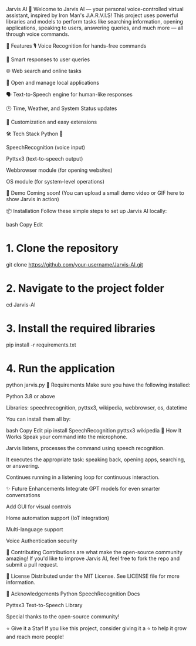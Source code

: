 Jarvis AI 🤖
Welcome to Jarvis AI — your personal voice-controlled virtual assistant, inspired by Iron Man's J.A.R.V.I.S!
This project uses powerful libraries and models to perform tasks like searching information, opening applications, speaking to users, answering queries, and much more — all through voice commands.

🚀 Features
🎙️ Voice Recognition for hands-free commands

🧠 Smart responses to user queries

🌐 Web search and online tasks

📂 Open and manage local applications

🗣️ Text-to-Speech engine for human-like responses

🕑 Time, Weather, and System Status updates

🧹 Customization and easy extensions

🛠️ Tech Stack
Python 🐍

SpeechRecognition (voice input)

Pyttsx3 (text-to-speech output)

Webbrowser module (for opening websites)

OS module (for system-level operations)

📸 Demo
Coming soon! (You can upload a small demo video or GIF here to show Jarvis in action)

📦 Installation
Follow these simple steps to set up Jarvis AI locally:

bash
Copy
Edit
# 1. Clone the repository
git clone https://github.com/your-username/Jarvis-AI.git

# 2. Navigate to the project folder
cd Jarvis-AI

# 3. Install the required libraries
pip install -r requirements.txt

# 4. Run the application
python jarvis.py
🧩 Requirements
Make sure you have the following installed:

Python 3.8 or above

Libraries: speechrecognition, pyttsx3, wikipedia, webbrowser, os, datetime

You can install them all by:

bash
Copy
Edit
pip install SpeechRecognition pyttsx3 wikipedia
🧠 How It Works
Speak your command into the microphone.

Jarvis listens, processes the command using speech recognition.

It executes the appropriate task: speaking back, opening apps, searching, or answering.

Continues running in a listening loop for continuous interaction.

✨ Future Enhancements
Integrate GPT models for even smarter conversations

Add GUI for visual controls

Home automation support (IoT integration)

Multi-language support

Voice Authentication security

🤝 Contributing
Contributions are what make the open-source community amazing!
If you'd like to improve Jarvis AI, feel free to fork the repo and submit a pull request.

📜 License
Distributed under the MIT License.
See LICENSE file for more information.

🙌 Acknowledgements
Python SpeechRecognition Docs

Pyttsx3 Text-to-Speech Library

Special thanks to the open-source community!

⭐ Give it a Star!
If you like this project, consider giving it a ⭐ to help it grow and reach more people!
